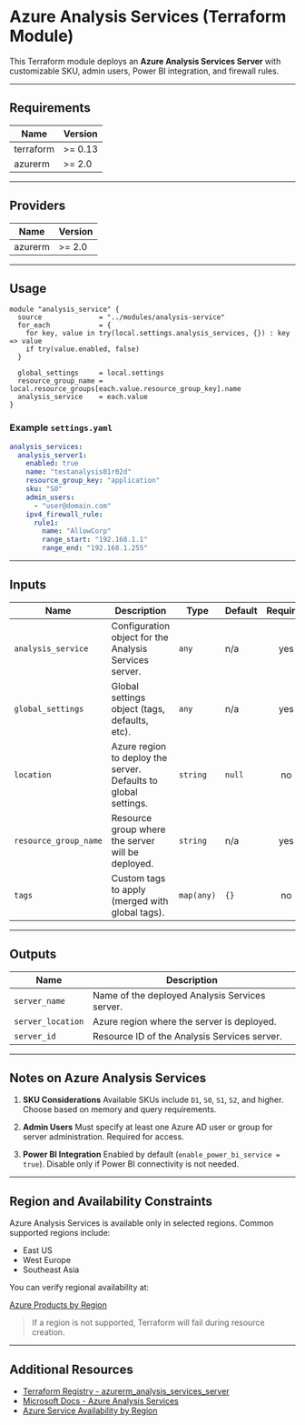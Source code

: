# Azure Analysis Services (Terraform Module)

This Terraform module deploys an **Azure Analysis Services Server** with customizable SKU, admin users, Power BI integration, and firewall rules.

---

## Requirements

| Name      | Version |
| --------- | ------- |
| terraform | >= 0.13 |
| azurerm   | >= 2.0  |

---

## Providers

| Name    | Version |
| ------- | ------- |
| azurerm | >= 2.0  |

---

## Usage

```hcl
module "analysis_service" {
  source              = "../modules/analysis-service"
  for_each            = {
    for key, value in try(local.settings.analysis_services, {}) : key => value
    if try(value.enabled, false)
  }

  global_settings     = local.settings
  resource_group_name = local.resource_groups[each.value.resource_group_key].name
  analysis_service    = each.value
}
```

### Example `settings.yaml`

```yaml
analysis_services:
  analysis_server1:
    enabled: true
    name: "testanalysis01r02d"
    resource_group_key: "application"
    sku: "S0"
    admin_users:
      - "user@domain.com"
    ipv4_firewall_rule:
      rule1:
        name: "AllowCorp"
        range_start: "192.168.1.1"
        range_end: "192.168.1.255"
```

---

## Inputs

| Name                  | Description                                                     | Type       | Default | Required |
| --------------------- | --------------------------------------------------------------- | ---------- | ------- | :------: |
| `analysis_service`    | Configuration object for the Analysis Services server.          | `any`      | n/a     |    yes   |
| `global_settings`     | Global settings object (tags, defaults, etc).                   | `any`      | n/a     |    yes   |
| `location`            | Azure region to deploy the server. Defaults to global settings. | `string`   | `null`  |    no    |
| `resource_group_name` | Resource group where the server will be deployed.               | `string`   | n/a     |    yes   |
| `tags`                | Custom tags to apply (merged with global tags).                 | `map(any)` | `{}`    |    no    |

---

## Outputs

| Name              | Description                                    |
| ----------------- | ---------------------------------------------- |
| `server_name`     | Name of the deployed Analysis Services server. |
| `server_location` | Azure region where the server is deployed.     |
| `server_id`       | Resource ID of the Analysis Services server.   |

---

## Notes on Azure Analysis Services

1. **SKU Considerations**
   Available SKUs include `D1`, `S0`, `S1`, `S2`, and higher. Choose based on memory and query requirements.

2. **Admin Users**
   Must specify at least one Azure AD user or group for server administration. Required for access.

3. **Power BI Integration**
   Enabled by default (`enable_power_bi_service = true`). Disable only if Power BI connectivity is not needed.

---

## Region and Availability Constraints

Azure Analysis Services is available only in selected regions. Common supported regions include:

* East US
* West Europe
* Southeast Asia

You can verify regional availability at:

[Azure Products by Region](https://azure.microsoft.com/en-us/global-infrastructure/services/)

> If a region is not supported, Terraform will fail during resource creation.

---

## Additional Resources

* [Terraform Registry - azurerm\_analysis\_services\_server](https://registry.terraform.io/providers/hashicorp/azurerm/latest/docs/resources/analysis_services_server)
* [Microsoft Docs - Azure Analysis Services](https://learn.microsoft.com/en-us/azure/analysis-services/)
* [Azure Service Availability by Region](https://azure.microsoft.com/en-us/explore/global-infrastructure/products-by-region/)


